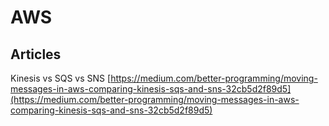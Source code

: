 # AWS

## Articles

Kinesis vs SQS vs SNS [https://medium.com/better-programming/moving-messages-in-aws-comparing-kinesis-sqs-and-sns-32cb5d2f89d5](https://medium.com/better-programming/moving-messages-in-aws-comparing-kinesis-sqs-and-sns-32cb5d2f89d5)

